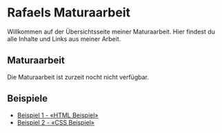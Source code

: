 # Rafaels Maturaarbeit

Willkommen auf der Übersichtsseite meiner Maturaarbeit. Hier findest du alle Inhalte und Links aus meiner Arbeit.

## Maturaarbeit

Die Maturaarbeit ist zurzeit nocht nicht verfügbar.

## Beispiele

- [Beispiel 1 - «HTML Beispiel»](examples/01_html.md)
- [Beispiel 2 - «CSS Beispiel»](examples/02_css.md)
